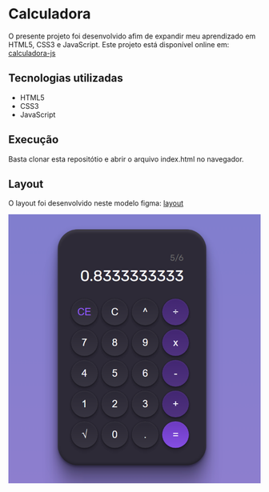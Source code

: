 # Calculadora
O presente projeto foi desenvolvido afim de expandir meu aprendizado em HTML5, CSS3 e JavaScript. Este projeto está disponível online em: [calculadora-js](https://calculadora-js-kappa-gray.vercel.app/)

## Tecnologias utilizadas
- HTML5
- CSS3
- JavaScript

## Execução
Basta clonar esta repositótio e abrir o arquivo index.html no navegador.

## Layout
O layout foi desenvolvido neste modelo figma: [layout](https://www.figma.com/community/file/1202607074523509182)

![layout](./assets/layout.png)
